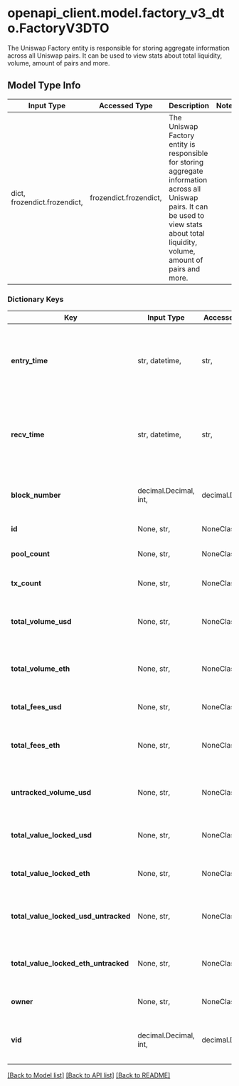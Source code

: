 # openapi_client.model.factory_v3_dto.FactoryV3DTO

The Uniswap Factory entity is responsible for storing aggregate information across all Uniswap pairs. It can be used to view stats about total liquidity, volume, amount of pairs and more.

## Model Type Info
Input Type | Accessed Type | Description | Notes
------------ | ------------- | ------------- | -------------
dict, frozendict.frozendict,  | frozendict.frozendict,  | The Uniswap Factory entity is responsible for storing aggregate information across all Uniswap pairs. It can be used to view stats about total liquidity, volume, amount of pairs and more. | 

### Dictionary Keys
Key | Input Type | Accessed Type | Description | Notes
------------ | ------------- | ------------- | ------------- | -------------
**entry_time** | str, datetime,  | str,  |  | [optional] value must conform to RFC-3339 date-time
**recv_time** | str, datetime,  | str,  |  | [optional] value must conform to RFC-3339 date-time
**block_number** | decimal.Decimal, int,  | decimal.Decimal,  | Number of block in which entity was recorded. | [optional] value must be a 64 bit integer
**id** | None, str,  | NoneClass, str,  | Factory address. | [optional] 
**pool_count** | None, str,  | NoneClass, str,  | Amount of pools created. | [optional] 
**tx_count** | None, str,  | NoneClass, str,  | Amount of transactions all time. | [optional] 
**total_volume_usd** | None, str,  | NoneClass, str,  | Total volume all time in derived USD. | [optional] 
**total_volume_eth** | None, str,  | NoneClass, str,  | Total volume all time in derived ETH. | [optional] 
**total_fees_usd** | None, str,  | NoneClass, str,  | Total swap fees all time in USD. | [optional] 
**total_fees_eth** | None, str,  | NoneClass, str,  | All volume even through less reliable USD values. | [optional] 
**untracked_volume_usd** | None, str,  | NoneClass, str,  | All volume even through less reliable USD values. | [optional] 
**total_value_locked_usd** | None, str,  | NoneClass, str,  | Total value locked derived in USD. | [optional] 
**total_value_locked_eth** | None, str,  | NoneClass, str,  | Total value locked derived in ETH. | [optional] 
**total_value_locked_usd_untracked** | None, str,  | NoneClass, str,  | Total value locked derived in USD untracked. | [optional] 
**total_value_locked_eth_untracked** | None, str,  | NoneClass, str,  | Total value locked derived in ETH untracked. | [optional] 
**owner** | None, str,  | NoneClass, str,  | Current owner of the factory. | [optional] 
**vid** | decimal.Decimal, int,  | decimal.Decimal,  |  | [optional] value must be a 64 bit integer

[[Back to Model list]](../../README.md#documentation-for-models) [[Back to API list]](../../README.md#documentation-for-api-endpoints) [[Back to README]](../../README.md)

